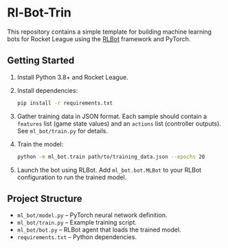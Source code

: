 # Rl-Bot-Trin

This repository contains a simple template for building machine learning
bots for Rocket League using the [RLBot](https://github.com/RLBot/RLBot)
framework and PyTorch.

## Getting Started

1. Install Python 3.8+ and Rocket League.
2. Install dependencies:

   ```bash
   pip install -r requirements.txt
   ```

3. Gather training data in JSON format. Each sample should contain a
   `features` list (game state values) and an `actions` list (controller
   outputs). See `ml_bot/train.py` for details.
4. Train the model:

   ```bash
   python -m ml_bot.train path/to/training_data.json --epochs 20
   ```

5. Launch the bot using RLBot. Add `ml_bot.bot.MLBot` to your RLBot
   configuration to run the trained model.

## Project Structure

- `ml_bot/model.py` – PyTorch neural network definition.
- `ml_bot/train.py` – Example training script.
- `ml_bot/bot.py` – RLBot agent that loads the trained model.
- `requirements.txt` – Python dependencies.
